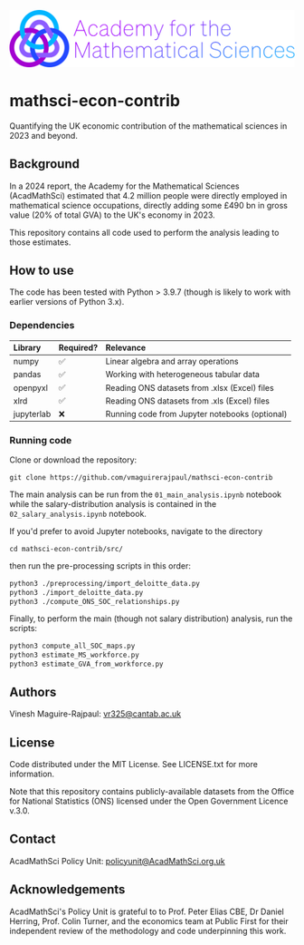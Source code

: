 ![](acadmathsci-logo.png)
# mathsci-econ-contrib
Quantifying the UK economic contribution of the mathematical sciences in 2023 and beyond.


## Background
In a 2024 report, the Academy for the Mathematical Sciences (AcadMathSci) estimated that 4.2 million people were directly employed in mathematical science occupations, directly adding some £490 bn in gross value (20% of total GVA) to the UK's economy in 2023. 

This repository contains all code used to perform the analysis leading to those estimates.

## How to use
The code has been tested with Python > 3.9.7 (though is likely to work with earlier versions of Python 3.x).
### Dependencies
| Library | Required? | Relevance |
| :-- | :-- | :-- |
numpy | ✅ | Linear algebra and array operations |
pandas | ✅ | Working with heterogeneous tabular data |
openpyxl | ✅ | Reading ONS datasets from .xlsx (Excel) files |
xlrd | ✅ | Reading ONS datasets from .xls (Excel) files |
jupyterlab | ❌ | Running code from Jupyter notebooks (optional) |

### Running code
Clone or download the repository:
```
git clone https://github.com/vmaguirerajpaul/mathsci-econ-contrib
```
The main analysis can be run from the ```01_main_analysis.ipynb``` notebook while the salary-distribution analysis is contained in the ```02_salary_analysis.ipynb``` notebook.

If you'd prefer to avoid Jupyter notebooks, navigate to the directory
```
cd mathsci-econ-contrib/src/
```
then run the pre-processing scripts in this order:
```
python3 ./preprocessing/import_deloitte_data.py
python3 ./import_deloitte_data.py
python3 ./compute_ONS_SOC_relationships.py
```
Finally, to perform the main (though not salary distribution) analysis, run the scripts:
```
python3 compute_all_SOC_maps.py
python3 estimate_MS_workforce.py
python3 estimate_GVA_from_workforce.py
```

## Authors

Vinesh Maguire-Rajpaul: <vr325@cantab.ac.uk>

## License
Code distributed under the MIT License. See LICENSE.txt for more information.

Note that this repository contains publicly-available datasets from the Office for National Statistics (ONS) licensed under the Open Government Licence v.3.0.
## Contact
AcadMathSci Policy Unit: <policyunit@AcadMathSci.org.uk>
## Acknowledgements
AcadMathSci's Policy Unit is grateful to  to Prof. Peter Elias CBE, Dr Daniel Herring, Prof. Colin Turner, and the economics team at Public First for their independent review of the methodology and code underpinning this work. 

